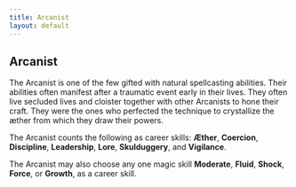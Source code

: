 ```yaml
---
title: Arcanist
layout: default
---
```

## Arcanist
The Arcanist is one of the few gifted with natural spellcasting abilities. Their abilities often manifest after a traumatic event early in their lives. They often live secluded lives and cloister together with other Arcanists to hone their craft. They were the ones who perfected the technique to crystallize the &aelig;ther from which they draw their powers.

The Arcanist counts the following as career skills: **&AElig;ther**, **Coercion**, **Discipline**, **Leadership**, **Lore**, **Skulduggery**, and **Vigilance**.

The Arcanist may also choose any one magic skill **Moderate**, **Fluid**, **Shock**, **Force**, or **Growth**, as a career skill.